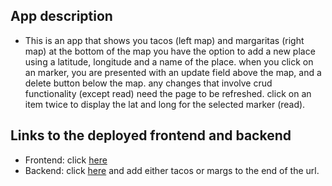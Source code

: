 ## App description
- This is an app that shows you tacos (left map) and margaritas (right map) at the bottom of the map you have the option to add a new place using a latitude, longitude and a name of the place. when you click on an marker, you are presented with an update field above the map, and a delete button below the map. any changes that involve crud functionality (except read) need the page to be refreshed. click on an item twice to display the lat and long for the selected marker (read).

## Links to the deployed frontend and backend

- Frontend:
click [here](https://version-1-deployment-drill.firebaseapp.com)
- Backend:
click [here](https://sheltered-harbor-96340.herokuapp.com/) and add either tacos or margs to the end of the url.
